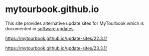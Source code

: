# mytourbook.github.io

This site provides alternative update sites for MyTourbook which is documented in [software updates](https://mytourbook.sourceforge.io/mytourbook/index.php/download-install/software-updates).

https://mytourbook.github.io/update-sites/22.3.1/ 

https://mytourbook.github.io/update-sites/23.3.1/ 

